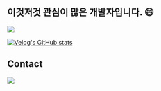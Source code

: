 
## 이것저것 관심이 많은 개발자입니다. 😄
<a href="https://baekwangho.github.io/" target="_blank"><img src="https://img.shields.io/badge/GitHub Pages-222222?style=for-the-badge&logo=GitHub Pages&logoColor=white"/></a>

[![Velog's GitHub stats](https://velog-readme-stats.vercel.app/api/badge?name=dev_qorh)](https://velog.io/@bkh1211) 

## Contact

<a href="mailto:qorhkdgh00@gmail.com"><img src="https://img.shields.io/badge/qorhkdgh00@gmail.com-EA4335?style=flat-square&logo=Gmail&logoColor=white"/></a>

